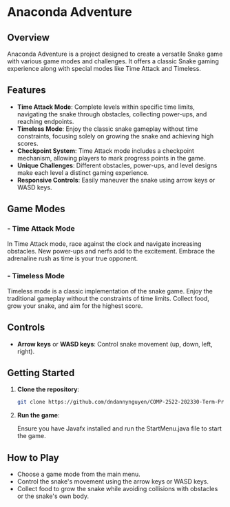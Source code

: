 # Anaconda Adventure

## Overview

Anaconda Adventure is a project designed to create a versatile Snake game with various game modes and challenges. It offers a classic Snake gaming experience along with special modes like Time Attack and Timeless.

## Features

- **Time Attack Mode**: Complete levels within specific time limits, navigating the snake through obstacles, collecting power-ups, and reaching endpoints.
- **Timeless Mode**: Enjoy the classic snake gameplay without time constraints, focusing solely on growing the snake and achieving high scores.
- **Checkpoint System**: Time Attack mode includes a checkpoint mechanism, allowing players to mark progress points in the game.
- **Unique Challenges**: Different obstacles, power-ups, and level designs make each level a distinct gaming experience.
- **Responsive Controls**: Easily maneuver the snake using arrow keys or WASD keys.

## Game Modes
### - Time Attack Mode
In Time Attack mode, race against the clock and navigate increasing obstacles. New power-ups and nerfs add to the excitement. Embrace the adrenaline rush as time is your true opponent.

### - Timeless Mode
Timeless mode is a classic implementation of the snake game. Enjoy the traditional gameplay without the constraints of time limits. Collect food, grow your snake, and aim for the highest score.

## Controls
- **Arrow keys** or **WASD keys**: Control snake movement (up, down, left, right).

## Getting Started

1. **Clone the repository**:

    ```bash
    git clone https://github.com/dndannynguyen/COMP-2522-202330-Term-Project-AnacondaAdventure.git
    ```

2. **Run the game**:

    Ensure you have Javafx installed and run the StartMenu.java file to start the game.

## How to Play

- Choose a game mode from the main menu.
- Control the snake's movement using the arrow keys or WASD keys.
- Collect food to grow the snake while avoiding collisions with obstacles or the snake's own body.


